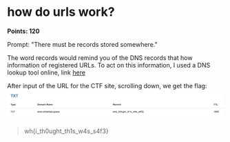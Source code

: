 # how do urls work?
**Points: 120**

Prompt: "There must be records stored somewhere."

The word records would remind you of the DNS records that how information of registered URLs.
To act on this information, I used a DNS lookup tool online, link [here](https://dnschecker.org/all-dns-records-of-domain.php)

After input of the URL for the CTF site, scrolling down, we get the flag:
![Flag](flag.png)
> wh{i_th0ught_th1s_w4s_s4f3}
